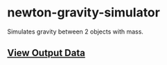 # newton-gravity-simulator
Simulates gravity between 2 objects with mass.

## [View Output Data](newton%20gravity%20simulator/Writeup.pdf)
